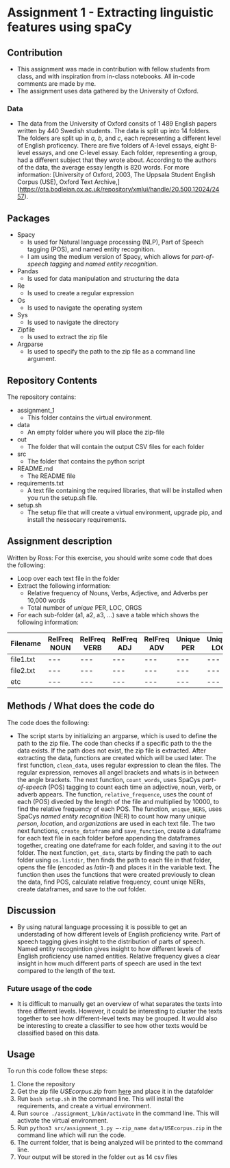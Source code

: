 
# Assignment 1 - Extracting linguistic features using spaCy

## Contribution 
- This assignment was made in contribution with fellow students from class, and with inspiration from in-class notebooks. All in-code comments are made by me.
- The assignment uses data gathered by the University of Oxford.

### Data 
- The data from the University of Oxford consits of 1 489 English papers written by 440 Swedish students. The data is split up into 14 folders. The folders are split up in *a, b,* and *c*, each representing a different level of English proficency. There are five folders of A-level essays, eight B-level essays, and one C-level essay. Each folder, representing a group, had a different subject that they wrote about. According to the authors of the data, the average essay length is 820 words. For more information: [University of Oxford, 2003, The Uppsala Student English Corpus (USE), Oxford Text Archive,] (https://ota.bodleian.ox.ac.uk/repository/xmlui/handle/20.500.12024/2457). 

## Packages 
-	Spacy
    - Is used for Natural language processing (NLP), Part of Speech tagging (POS), and named entity recognition. 
    - I am using the medium version of Spacy, which allows for *part-of-speech tagging* and *named entity recognition.* 
-	Pandas
    - Is used for data manipulation and structuring the data
-	Re
    - Is used to create a regular expression
-	Os
    - Is used to navigate the operating system
-	Sys
    - Is used to navigate the directory
-	Zipfile
    - Is used to extract the zip file
-	Argparse
    - Is used to specify the path to the zip file as a command line argument.

## Repository Contents 
The repository contains:
- assignment_1 
    - This folder contains the virtual environment. 
- data
    - An empty folder where you will place the zip-file 
- out
    - The folder that will contain the output CSV files for each folder
- src
    - The folder that contains the python script
- README.md 
    - The README file 
- requirements.txt 
    - A text file containing the required libraries, that will be installed when you run the setup.sh file.
- setup.sh 
    - The setup file that will create a virtual environment, upgrade pip, and install the nessecary requirements.

## Assignment description 
Written by Ross:
For this exercise, you should write some code that does the following:

- Loop over each text file in the folder
- Extract the following information:
    - Relative frequency of Nouns, Verbs, Adjective, and Adverbs per 10,000 words
    - Total number of *unique* PER, LOC, ORGS
- For each sub-folder (a1, a2, a3, ...) save a table which shows the following information:

|Filename|RelFreq NOUN|RelFreq VERB|RelFreq ADJ|RelFreq ADV|Unique PER|Unique LOC|Unique ORG|
|---|---|---|---|---|---|---|---|
|file1.txt|---|---|---|---|---|---|---|
|file2.txt|---|---|---|---|---|---|---|
|etc|---|---|---|---|---|---|---|

## Methods / What does the code do
The code does the following:
- The script starts by initializing an argparse, which is used to define the path to the zip file. The code than checks if a specific path to the the data exists. If the path does not exist, the zip file is extracted. After extracting the data, functions are created which will be used later. The first function, ```clean_data```, uses regular expression to clean the files. The regular expression, removes all angel brackets and whats is in between the angle brackets. The next function, ```count_words```, uses SpaCys *part-of-speech* (POS) tagging to count each time an adjective, noun, verb, or adverb appears. The function, ```relative_frequence```, uses the count of each (POS) diveded by the length of the file and multiplied by 10000, to find the relative frequency of each POS. The function, ```unique_NERS```, uses SpaCys *named entity recognition* (NER) to count how many unique *person, location,* and *organizations* are used in each text file. The two next functions, ```create_dataframe``` and ```save_function```, create a dataframe for each text file in each folder before appending the dataframes together, creating one dateframe for each folder, and saving it to the *out* folder. The next function, ```get_data```, starts by finding the path to each folder using ```os.listdir```, then finds the path to each file in that folder, opens the file (encoded as *latin-1*) and places it in the variable text. The function then uses the functions that were created previously to clean the data, find POS, calculate relative frequency, count uniqe NERs, create dataframes, and save to the *out* folder.

## Discussion 
- By using natural language processing it is possible to get an understading of how different levels of English proficiency write. Part of speech tagging gives insight to the distribution of parts of speech. Named entity recognintion gives insight to how different levels of English proficiency use named entities. Relative frequency gives a clear insight in how much different parts of speech are used in the text compared to the length of the text.

### Future usage of the code
- It is difficult to manually get an overview of what separates the texts into three different levels. However, it could be interesting to cluster the texts together to see how different-level texts may be grouped. It would also be interesting to create a classifier to see how other texts would be classified based on this data.

## Usage 
To run this code follow these steps:
1.	Clone the repository
2.	Get the zip file *USEcorpus.zip* from [here]( https://ota.bodleian.ox.ac.uk/repository/xmlui/handle/20.500.12024/2457#) and place it in the datafolder
3.	Run ```bash setup.sh``` in the command line. This will install the requirements, and create a virtual environment. 
4.	Run ```source ./assignment_1/bin/activate``` in the command line. This will activate the virtual environment. 
5.	Run ```python3 src/assignment_1.py –-zip_name data/USEcorpus.zip``` in the command line which will run the code. 
6.	The current folder, that is being analyzed will be printed to the command line.
7.	Your output will be stored in the folder ```out```  as 14 csv files
